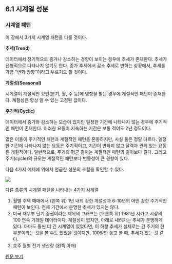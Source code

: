 ## 6.1 시계열 성분
### 시계열 패턴
이 장에서 3가지 시계열 패턴을 다룰 것이다.

**추세(Trend)**

데이터에서 장기적으로 증가나 감소하는 경향이 보이는 경우에 추세가 존재한다. 추세가 선형적으로 나타나지 않기도 한다. 증가 추세에서 감소 추세로 변하는 상황에서, 추세를 가끔 "변화 방향"이라고 부르기도 할 것이다.

**계절성(Seasonal)**

시게열이 계절적인 요인(분기, 월, 주 등)에 영향을 받는 경우에 계절적인 패턴이 존재한다. 계절성은 항상 알 수 있는 고정된 값이다.

**주기적(Cyclic)**

데이터에서 증가와 감소하는 모습이 있지만 일정한 기간에 나타나지 않는 경우에 주기적인 패턴이 존재한다. 이러한 요동이 지속하는 기간은 보통 적어도 2년 정도이다.

많은 이들이 주기적인 패턴과 계절적인 패턴을 혼동하지만, 사실 둘은 정말 다르다. 일정한 기간에 나타나지 않는 요동은 주기적이고, 기간이 변하지 않고 달력과 관계 있는 요동은 게절적이다. 일반적으로, 주기의 평균 길이는 계절적인 패턴의 길이보다 길다. 그리고 주기(cycle)의 규모는 계절적인 패턴보다 변동성이 큰 경향이 있다.

다음 4가지 예제에 위에서 언급한 성분의 조합을 확인할 수 있다.

![](https://www.otexts.org/sites/default/files/resize/fpp/images/decomp1-570x424.png)

다른 종류의 시계열 패턴을 나타내는 4가지 시계열


1. 월별 주택 매매에서 (왼쪽 위) 1년 내의 강한 계절성과 6-10년의 어떤 강한 주기적인 패턴이 보인다. 전체 기간에서 분명한 추세가 있지는 않다.
2. 미국 재무부 단기 증권이라는 제목의 그래프는 (오른쪽 위) 1981년 시카고 시장의 100 연속 거래일 데이터이다. 계절성이 없지만, 아래로 내려가는 추세가 분명하게 있다. 아마도 훨씬 더 긴 시계열이 있었다면, 이 하향 추세가 실제로는 긴 주기의 한 부분이라는 것을 볼 수도 있었을 것이지만, 100일만 놓고 볼 때, 추세가 있는 것 같다.
3. 호주 월별 전기 생산량 (왼쪽 아래)



[원문 보기](https://www.otexts.org/fpp/6/1)